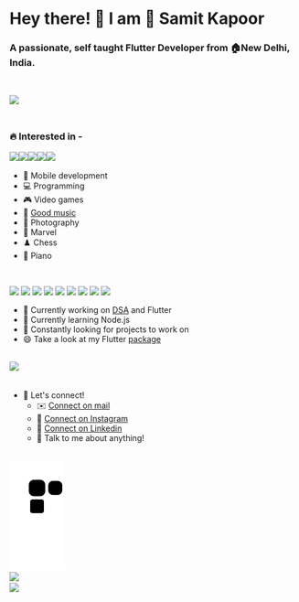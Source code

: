 <h1 align="left">Hey there! 👋 I am 📛 Samit Kapoor</h1>

<h3 align="left">A passionate, self taught Flutter Developer from 🏠New Delhi, India.</h3><br>

<img height=320 src="https://user-images.githubusercontent.com/77121931/168066191-076e7dc6-212c-4465-a7d0-ff44e23a4d70.gif" /><br>

<h3 align="left"><br>🔥 Interested in - </h3>

<img height=150 src="https://user-images.githubusercontent.com/77121931/167949285-0531ce88-9c28-4d15-8694-4474ea9f2546.gif" /><img height=150 src="https://user-images.githubusercontent.com/77121931/168064727-3e4249bb-8161-40bf-9b47-de75505d6853.gif" /><img height=150 src="https://user-images.githubusercontent.com/77121931/167949535-63d84505-f979-4634-8bde-f2e38afd725d.gif" /><img height=150 src="https://user-images.githubusercontent.com/77121931/168080879-6769521c-a90a-4202-8715-d5fe6efc7429.gif" /><img height=150 src="https://user-images.githubusercontent.com/77121931/168081622-ff09779c-b413-4cc9-8967-8f40ffe05da8.gif" />

- 📱 Mobile development <br>
- 💻 Programming<br>
- 🎮 Video games<br>
- 🎷 <A href="https://www.youtube.com/watch?v=dQw4w9WgXcQ">Good music</A><br>
- 📸 Photography<br>
- 🦸 Marvel<br>
- ♟️ Chess<br>
- 🎹 Piano<br>
<br>

<p>
  <img src="https://img.shields.io/badge/Flutter-02569B?style=for-the-badge&logo=flutter&logoColor=white" />
  <img src="https://img.shields.io/badge/C%2B%2B-00599C?style=for-the-badge&logo=c%2B%2B&logoColor=white" />
  <img src="https://img.shields.io/badge/Dart-0175C2?style=for-the-badge&logo=dart&logoColor=white" />
  <img src="https://img.shields.io/badge/C-00599C?style=for-the-badge&logo=c&logoColor=white" />
  <img src="https://img.shields.io/badge/-Hackerrank-2EC866?style=for-the-badge&logo=HackerRank&logoColor=white" />
  <img src="https://img.shields.io/badge/-LeetCode-FFA116?style=for-the-badge&logo=LeetCode&logoColor=black" />
  <img src="https://img.shields.io/badge/LinkedIn-0077B5?style=for-the-badge&logo=linkedin&logoColor=white" />
  <img src="https://img.shields.io/badge/Instagram-E4405F?style=for-the-badge&logo=instagram&logoColor=white" />
  <img src="https://img.shields.io/badge/Gmail-D14836?style=for-the-badge&logo=gmail&logoColor=white" /> 
</p>

- 🔭 Currently working on <A href="https://github.com/samitkapoor/DSA">DSA</A> and Flutter <br>
- 🔰 Currently learning Node.js <br>
- 👀 Constantly looking for projects to work on <br>
- 😄 Take a look at my Flutter [package](https://pub.dev/packages/country_phone_code_picker) <br><br>

<img height=320 src="https://user-images.githubusercontent.com/77121931/168083944-913d2267-5134-4a86-b242-8147d6a2f0a6.gif" />  <br><br>

- 🤝 Let's connect! <br>
  - ✉️ [Connect on mail](https://mail.google.com/mail/u/0/?fs=1&to=samitkapoor77@gmail.com&tf=cm) <br>
  - 📸 [Connect on Instagram](https://www.instagram.com/im_samit) <br>
  - 👔 [Connect on Linkedin](https://www.linkedin.com/in/samit-kapoor)
  - 🤗 Talk to me about anything!
<br>
<img src="https://raw.githubusercontent.com/samitkapoor/samitkapoor/output/github-snake-dark.svg" />

<br>
<img src="https://github-readme-streak-stats.herokuapp.com?user=samitkapoor&theme=buefy-dark&hide_border=true&date_format=j%20M%5B%20Y%5D" />

<br>
<img src="https://profile-counter.glitch.me/{samitkapoor}/count.svg" />
